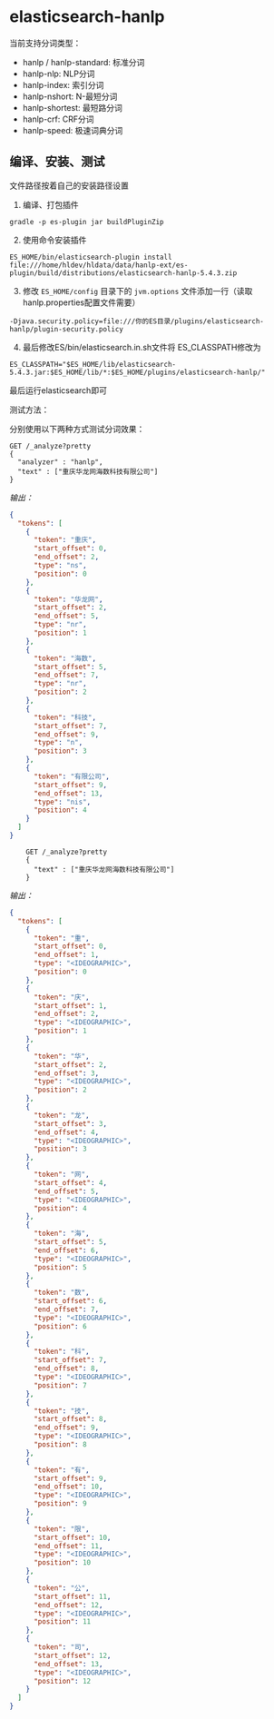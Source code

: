 # elasticsearch-hanlp

当前支持分词类型：

- hanlp / hanlp-standard: 标准分词
- hanlp-nlp: NLP分词
- hanlp-index: 索引分词
- hanlp-nshort: N-最短分词
- hanlp-shortest: 最短路分词
- hanlp-crf: CRF分词
- hanlp-speed: 极速词典分词

## 编译、安装、测试

文件路径按着自己的安装路径设置

1. 编译、打包插件

```
gradle -p es-plugin jar buildPluginZip
```
    
2. 使用命令安装插件

```
ES_HOME/bin/elasticsearch-plugin install file:///home/hldev/hldata/data/hanlp-ext/es-plugin/build/distributions/elasticsearch-hanlp-5.4.3.zip
```
    
3. 修改 `ES_HOME/config` 目录下的 `jvm.options` 文件添加一行（读取hanlp.properties配置文件需要）
    
```
-Djava.security.policy=file:///你的ES目录/plugins/elasticsearch-hanlp/plugin-security.policy
```
    
4. 最后修改ES/bin/elasticsearch.in.sh文件将 ES_CLASSPATH修改为
    
```
ES_CLASSPATH="$ES_HOME/lib/elasticsearch-5.4.3.jar:$ES_HOME/lib/*:$ES_HOME/plugins/elasticsearch-hanlp/"
```
   
最后运行elasticsearch即可

测试方法：

分别使用以下两种方式测试分词效果：

```curl
GET /_analyze?pretty
{
  "analyzer" : "hanlp",
  "text" : ["重庆华龙网海数科技有限公司"]
}
```

*输出：*

```json
{
  "tokens": [
    {
      "token": "重庆",
      "start_offset": 0,
      "end_offset": 2,
      "type": "ns",
      "position": 0
    },
    {
      "token": "华龙网",
      "start_offset": 2,
      "end_offset": 5,
      "type": "nr",
      "position": 1
    },
    {
      "token": "海数",
      "start_offset": 5,
      "end_offset": 7,
      "type": "nr",
      "position": 2
    },
    {
      "token": "科技",
      "start_offset": 7,
      "end_offset": 9,
      "type": "n",
      "position": 3
    },
    {
      "token": "有限公司",
      "start_offset": 9,
      "end_offset": 13,
      "type": "nis",
      "position": 4
    }
  ]
}
```

```curl
    GET /_analyze?pretty
    {
      "text" : ["重庆华龙网海数科技有限公司"]
    }
```

*输出：*

```json
{
  "tokens": [
    {
      "token": "重",
      "start_offset": 0,
      "end_offset": 1,
      "type": "<IDEOGRAPHIC>",
      "position": 0
    },
    {
      "token": "庆",
      "start_offset": 1,
      "end_offset": 2,
      "type": "<IDEOGRAPHIC>",
      "position": 1
    },
    {
      "token": "华",
      "start_offset": 2,
      "end_offset": 3,
      "type": "<IDEOGRAPHIC>",
      "position": 2
    },
    {
      "token": "龙",
      "start_offset": 3,
      "end_offset": 4,
      "type": "<IDEOGRAPHIC>",
      "position": 3
    },
    {
      "token": "网",
      "start_offset": 4,
      "end_offset": 5,
      "type": "<IDEOGRAPHIC>",
      "position": 4
    },
    {
      "token": "海",
      "start_offset": 5,
      "end_offset": 6,
      "type": "<IDEOGRAPHIC>",
      "position": 5
    },
    {
      "token": "数",
      "start_offset": 6,
      "end_offset": 7,
      "type": "<IDEOGRAPHIC>",
      "position": 6
    },
    {
      "token": "科",
      "start_offset": 7,
      "end_offset": 8,
      "type": "<IDEOGRAPHIC>",
      "position": 7
    },
    {
      "token": "技",
      "start_offset": 8,
      "end_offset": 9,
      "type": "<IDEOGRAPHIC>",
      "position": 8
    },
    {
      "token": "有",
      "start_offset": 9,
      "end_offset": 10,
      "type": "<IDEOGRAPHIC>",
      "position": 9
    },
    {
      "token": "限",
      "start_offset": 10,
      "end_offset": 11,
      "type": "<IDEOGRAPHIC>",
      "position": 10
    },
    {
      "token": "公",
      "start_offset": 11,
      "end_offset": 12,
      "type": "<IDEOGRAPHIC>",
      "position": 11
    },
    {
      "token": "司",
      "start_offset": 12,
      "end_offset": 13,
      "type": "<IDEOGRAPHIC>",
      "position": 12
    }
  ]
}
```